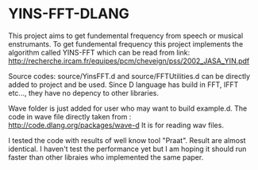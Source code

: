 # YINS-FFT-DLANG

This project aims to get fundemental frequency from speech or musical enstrumants. 
To get fundemental frequency this project implements the algorithm called YINS-FFT which can be read from link: 
http://recherche.ircam.fr/equipes/pcm/cheveign/pss/2002_JASA_YIN.pdf

Source codes:  source/YinsFFT.d and source/FFTUtilities.d can be directly added to project and be used. 
Since D language has build in FFT, IFFT etc..., they have no depency to other libraries.  
 
Wave folder is just added for user who may want to build example.d. The code in wave file directly taken from : 
http://code.dlang.org/packages/wave-d
It is for reading wav files.

I tested the code with results of well know tool "Praat". Result are almost identical. 
I haven't test the performance yet but I am hoping it should run faster than other libraies who implemented the same paper. 

